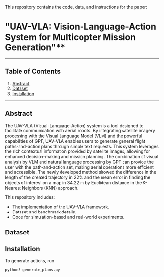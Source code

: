 This repository contains the code, data, and instructions for the paper:  
# "UAV-VLA: Vision-Language-Action System for Multicopter Mission Generation"**

---

## Table of Contents
1. [Abstract](#abstract)
2. [Dataset](#dataset)
3. [Installation](#installation)


---
## Abstract
The UAV-VLA (Visual-Language-Action) system is a tool designed to facilitate communication with aerial robots. 
By integrating satellite imagery processing with the Visual Language Model (VLM) and the powerful capabilities of GPT, UAV-VLA enables users to generate general flight paths-and-action plans through simple text requests. 
This system leverages the rich contextual information provided by satellite images, allowing for enhanced decision-making and mission planning. 
The combination of visual analysis by VLM and natural language processing by GPT can provide the user with the path-and-action set, making aerial operations more efficient and accessible. The newly developed method showed the difference in the length of the created trajectory in 22\% and the mean error in finding the objects of interest on a map in 34.22 m by Euclidean distance in the K-Nearest Neighbors (KNN) approach.

This repository includes:
- The implementation of the UAV-VLA framework.
- Dataset and benchmark details.
- Code for simulation-based and real-world experiments.



## Dataset

## Installation

To generate actions, run
```
python3 generate_plans.py
```
